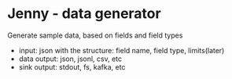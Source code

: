 # Jenny - data generator
Generate sample data, based on fields and field types

- input: json with the structure: field name, field type, limits(later)
- data output: json, jsonl, csv, etc
- sink output: stdout, fs, kafka, etc